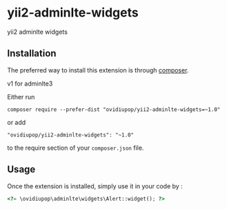 yii2-adminlte-widgets
=====================
yii2 adminlte widgets

Installation
------------

The preferred way to install this extension is through [composer](http://getcomposer.org/download/).

v1 for adminlte3

Either run

```
composer require --prefer-dist "ovidiupop/yii2-adminlte-widgets=~1.0"
```

or add

```
"ovidiupop/yii2-adminlte-widgets": "~1.0"
```

to the require section of your `composer.json` file.


Usage
-----

Once the extension is installed, simply use it in your code by  :

```php
<?= \ovidiupop\adminlte\widgets\Alert::widget(); ?>
```